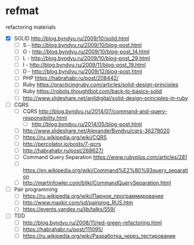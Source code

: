 # refmat
refactoring materials
- [x] SOLID http://blog.byndyu.ru/2009/10/solid.html
  - [ ] S - http://blog.byndyu.ru/2009/10/blog-post.html
  - [ ] O - http://blog.byndyu.ru/2009/10/blog-post_14.html
  - [ ] L - http://blog.byndyu.ru/2009/10/blog-post_29.html
  - [ ] I - http://blog.byndyu.ru/2009/11/blog-post_19.html
  - [ ] D - http://blog.byndyu.ru/2009/12/blog-post.html
  - [ ] PHP https://habrahabr.ru/post/208442/
  - [ ] Ruby https://practicingruby.com/articles/solid-design-principles
  - [ ] Ruby https://robots.thoughtbot.com/back-to-basics-solid
  - [ ] http://www.slideshare.net/anildigital/solid-design-principles-in-ruby
- [ ] CQRS
  - [ ] CQRS http://blog.byndyu.ru/2014/07/command-and-query-responsibility.html
    - [ ] http://blog.byndyu.ru/2014/05/blog-post.html
  - [ ] http://www.slideshare.net/AlexanderByndyu/cqrs-36278020
  - [ ] https://ru.wikipedia.org/wiki/CQRS
  - [ ] http://percolator.io/posts/7-qcrs
  - [ ] http://habrahabr.ru/post/268627/
  - [ ] Command Query Separation https://www.rubyplus.com/articles/281
  - [ ] https://en.wikipedia.org/wiki/Command%E2%80%93query_separation
  - [ ] http://martinfowler.com/bliki/CommandQuerySeparation.html
- [ ] Pair programming
  - [ ] https://ru.wikipedia.org/wiki/Парное_программирование
  - [ ] http://www.maxkir.com/sd/pairprog_RUS.htm
  - [ ] https://events.yandex.ru/lib/talks/559/
- [ ] TDD
  - [ ] http://blog.byndyu.ru/2008/11/red-green-refactoring.html
  - [ ] https://habrahabr.ru/post/111095/
  - [ ] https://ru.wikipedia.org/wiki/Разработка_через_тестирование
